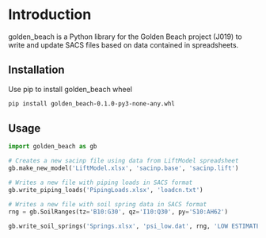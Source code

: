 # Introduction
golden_beach is a Python library for the Golden Beach project (J019) to write and update SACS files based on data contained in spreadsheets.

## Installation
Use pip to install golden_beach wheel
```bash
pip install golden_beach-0.1.0-py3-none-any.whl
```

## Usage
```python
import golden_beach as gb

# Creates a new sacinp file using data from LiftModel spreadsheet
gb.make_new_model('LiftModel.xlsx', 'sacinp.base', 'sacinp.lift')

# Writes a new file with piping loads in SACS format
gb.write_piping_loads('PipingLoads.xlsx', 'loadcn.txt')

# Writes a new file with soil spring data in SACS format
rng = gb.SoilRanges(tz='B10:G30', qz='I10:Q30', py='S10:AH62')

gb.write_soil_springs('Springs.xlsx', 'psi_low.dat', rng, 'LOW ESTIMATE')
```

